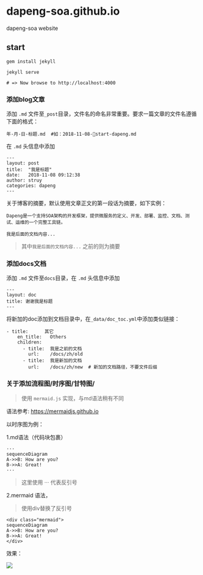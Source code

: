 # dapeng-soa.github.io
dapeng-soa website

## start 

```
gem install jekyll

jekyll serve

# => Now browse to http://localhost:4000
```
### 添加blog文章

添加 `.md` 文件至`_post`目录，文件名的命名非常重要。要求一篇文章的文件名遵循下面的格式：

```
年-月-日-标题.md  #如：2018-11-08-start-dapeng.md
```

在 `.md` 头信息中添加
```
---
layout: post
title:  "我是标题"
date:   2018-11-08 09:12:38
author: struy
categories: dapeng
---
```
关于博客的摘要，默认使用文章正文的第一段话为摘要，如下实例：
```
Dapeng是一个支持SOA架构的开发框架，提供微服务的定义、开发、部署、监控、文档、测试、运维的一个完整工具链。

我是后面的文档内容...
```
> 其中`我是后面的文档内容...` 之前的则为摘要

### 添加docs文档

添加 `.md` 文件至`docs`目录，在 `.md` 头信息中添加
```
---
layout: doc
title: 谢谢我是标题
---
```

将新加的doc添加到文档目录中，在`_data/doc_toc.yml`中添加类似链接：

```
- title:      其它
    en_title:   Others
    children:
      - title:  我是之前的文档
        url:    /docs/zh/old
      - title:  我是新加的文档
        url:    /docs/zh/new  # 新加的文档路径，不要文件后缀
```


### 关于添加流程图/时序图/甘特图/
> 使用 `mermaid.js` 实现，与md语法稍有不同

语法参考: https://mermaidjs.github.io

以时序图为例：

1.md语法（代码块包裹）
```
···
sequenceDiagram
A->>B: How are you?
B->>A: Great!
···
```
> 这里使用 ··· 代表反引号

2.mermaid 语法，
> 使用div替换了反引号
```
<div class="mermaid">
sequenceDiagram
A->>B: How are you?
B->>A: Great!
</div>
```
效果：

![](http://www.struy.top/18-11-23/8527709.jpg)

